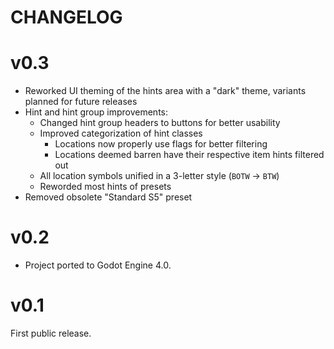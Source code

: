 # CHANGELOG

# v0.3

- Reworked UI theming of the hints area with a "dark" theme, variants planned
  for future releases
- Hint and hint group improvements:
  - Changed hint group headers to buttons for better usability
  - Improved categorization of hint classes
    - Locations now properly use flags for better filtering
    - Locations deemed barren have their respective item hints filtered out
  - All location symbols unified in a 3-letter style (`BOTW` → `BTW`)
  - Reworded most hints of presets
- Removed obsolete "Standard S5" preset


# v0.2

- Project ported to Godot Engine 4.0.


# v0.1

First public release.
